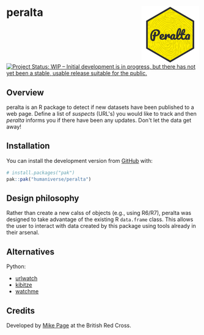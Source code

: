 # peralta <img src='man/figures/logo.png' align="right" height="150" /></a>

<!-- badges: start -->
[![Project Status: WIP – Initial development is in progress, but there
has not yet been a stable, usable release suitable for the
public.](https://www.repostatus.org/badges/latest/wip.svg)](https://www.repostatus.org/#wip)
<!-- badges: end -->

## Overview

peralta is an R package to detect if new datasets have been published to a web
page. Define a list of *suspects* (URL's) you would like to track and then 
*peralta* informs you if there have been any updates. Don't let the data get
away!

## Installation

You can install the development version from
[GitHub](https://github.com/) with:

``` r
# install.packages("pak")
pak::pak("humaniverse/peralta")
```

## Design philosophy

Rather than create a new calss of objects (e.g., using R6/R7), peralta was
designed to take advantage of the existing R `data.frame` class. This allows the
user to interact with data created by this package using tools already in their
arsenal.


## Alternatives

Python:
- [urlwatch](https://github.com/thp/urlwatch)
- [kibitze](https://github.com/kibitzr/kibitzr)
- [watchme](https://github.com/vsoch/watchme)

## Credits

Developed by [Mike Page](https://github.com/MikeJohnPage) at the British Red 
Cross.
